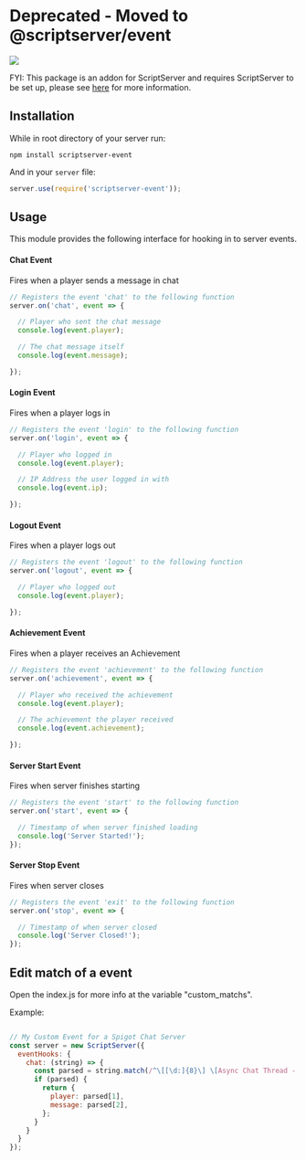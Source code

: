 Deprecated - Moved to @scriptserver/event
====================

[![](http://i.imgur.com/zhptNme.png)](https://github.com/garrettjoecox/scriptserver)

FYI: This package is an addon for ScriptServer and requires ScriptServer to be set up, please see [here](https://github.com/garrettjoecox/scriptserver) for more information.

## Installation
While in root directory of your server run:
```
npm install scriptserver-event
```
And in your `server` file:
```javascript
server.use(require('scriptserver-event'));
```

## Usage
This module provides the following interface for hooking in to server events.

#### Chat Event
Fires when a player sends a message in chat
```javascript
// Registers the event 'chat' to the following function
server.on('chat', event => {

  // Player who sent the chat message
  console.log(event.player);

  // The chat message itself
  console.log(event.message);

});
```

#### Login Event
Fires when a player logs in
```javascript
// Registers the event 'login' to the following function
server.on('login', event => {

  // Player who logged in
  console.log(event.player);

  // IP Address the user logged in with
  console.log(event.ip);

});
```

#### Logout Event
Fires when a player logs out
```javascript
// Registers the event 'logout' to the following function
server.on('logout', event => {

  // Player who logged out
  console.log(event.player);

});
```

#### Achievement Event
Fires when a player receives an Achievement
```javascript
// Registers the event 'achievement' to the following function
server.on('achievement', event => {

  // Player who received the achievement
  console.log(event.player);

  // The achievement the player received
  console.log(event.achievement);

});
```

#### Server Start Event
Fires when server finishes starting
```javascript
// Registers the event 'start' to the following function
server.on('start', event => {

  // Timestamp of when server finished loading
  console.log('Server Started!');
});
```

#### Server Stop Event
Fires when server closes
```javascript
// Registers the event 'exit' to the following function
server.on('stop', event => {

  // Timestamp of when server closed
  console.log('Server Closed!');
});
```

## Edit match of a event
Open the index.js for more info at the variable "custom_matchs".

Example:
```js

// My Custom Event for a Spigot Chat Server
const server = new ScriptServer({
  eventHooks: {
    chat: (string) => {
      const parsed = string.match(/^\[[\d:]{8}\] \[Async Chat Thread - #0\/INFO\]: <(\w+)> (.*)/i);
      if (parsed) {
        return {
          player: parsed[1],
          message: parsed[2],
        };
      }
    }
  }
});

```
